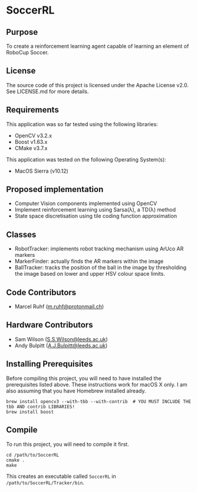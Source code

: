 # SoccerRL

## Purpose

To create a reinforcement learning agent capable of learning an element of RoboCup Soccer.

## License

The source code of this project is licensed under the Apache License v2.0.
See LICENSE.md for more details.

## Requirements

This application was so far tested using the following libraries:
* OpenCV v3.2.x
* Boost v1.63.x
* CMake v3.7.x

This application was tested on the following Operating System(s):
* MacOS Sierra (v10.12)

## Proposed implementation

* Computer Vision components implemented using OpenCV
* Implement reinforcement learning using Sarsa(&#955;), a TD(&#955;) method
* State space discretisation using tile coding function approximation

## Classes

* RobotTracker: implements robot tracking mechanism using ArUco AR markers
* MarkerFinder: actually finds the AR markers within the image
* BallTracker: tracks the position of the ball in the image by thresholding the image based on lower and upper HSV colour space limits.

## Code Contributors

* Marcel Ruhf (m.ruhf@protonmail.ch)

## Hardware Contributors

* Sam Wilson (S.S.Wilson@leeds.ac.uk)
* Andy Bulpitt (A.J.Bulpitt@leeds.ac.uk)

## Installing Prerequisites

Before compiling this project, you will need to have installed the prerequisites listed above. These instructions work for macOS X only. I am also assuming that you have Homebrew installed already.

```shell
brew install opencv3 --with-tbb --with-contrib  # YOU MUST INCLUDE THE tbb AND contrib LIBRARIES!
brew install boost
```

## Compile

To run this project, you will need to compile it first.

```shell
cd /path/to/SoccerRL
cmake .
make
```

This creates an executable called ```SoccerRL``` in ```/path/to/SoccerRL/Tracker/bin```.

